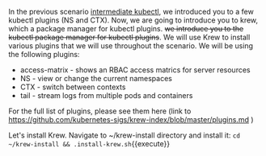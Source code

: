 In the previous scenario [intermediate kubectl](site), we introduced you to a few kubectl plugins (NS and CTX). Now, we are going to introduce you to krew, which  a package manager for kubectl plugins. ~~we introduce you to the kubectl package manager for kubectl plugins~~. We will use Krew to install various plugins that we will use throughout the scenario. We will be using the following plugins:

- access-matrix - shows an RBAC access matrics for server resources
- NS - view or change the current namespaces
- CTX - switch between contexts
- tail - stream logs from multiple pods and containers

For the full list of plugins, please see them here (link to https://github.com/kubernetes-sigs/krew-index/blob/master/plugins.md )

Let's install Krew. Navigate to ~/krew-install directory and install it:
`cd ~/krew-install && .install-krew.sh`{{execute}}

